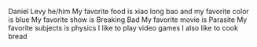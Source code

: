 Daniel Levy
he/him
My favorite food is xiao long bao and my favorite color is blue
My favorite show is Breaking Bad
My favorite movie is Parasite
My favorite subjects is physics
I like to play video games
I also like to cook bread
